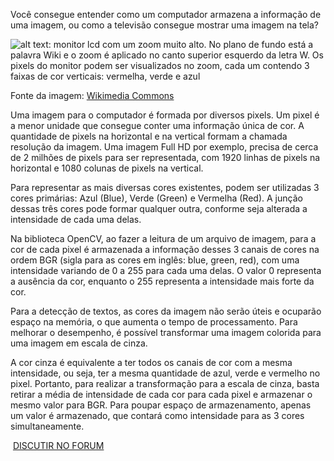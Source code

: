 Você consegue entender como um computador armazena a informação de uma imagem, ou como a televisão consegue mostrar uma imagem na tela?

![alt text: monitor lcd com um zoom muito alto. No plano de fundo está a palavra Wiki e o zoom é aplicado no canto superior esquerdo da letra W. Os pixels do monitor podem ser visualizados no zoom, cada um contendo 3 faixas de cor verticais: vermelha, verde e azul](https://caelum-online-public.s3.amazonaws.com/2666-visao-computacional/01/Aula1-img1.jpg)

Fonte da imagem: [Wikimedia Commons](https://commons.wikimedia.org/wiki/File:Liquid_Crystal_Display_Macro_Example_zoom_2.jpg)

Uma imagem para o computador é formada por diversos pixels. Um pixel é a menor unidade que consegue conter uma informação única de cor. A quantidade de pixels na horizontal e na vertical formam a chamada resolução da imagem. Uma imagem Full HD por exemplo, precisa de cerca de 2 milhões de pixels para ser representada, com 1920 linhas de pixels na horizontal e 1080 colunas de pixels na vertical.

Para representar as mais diversas cores existentes, podem ser utilizadas 3 cores primárias: Azul (Blue), Verde (Green) e Vermelha (Red). A junção dessas três cores pode formar qualquer outra, conforme seja alterada a intensidade de cada uma delas.

Na biblioteca OpenCV, ao fazer a leitura de um arquivo de imagem, para a cor de cada pixel é armazenada a informação desses 3 canais de cores na ordem BGR (sigla para as cores em inglês: blue, green, red), com uma intensidade variando de 0 a 255 para cada uma delas. O valor 0 representa a ausência da cor, enquanto o 255 representa a intensidade mais forte da cor.

Para a detecção de textos, as cores da imagem não serão úteis e ocuparão espaço na memória, o que aumenta o tempo de processamento. Para melhorar o desempenho, é possível transformar uma imagem colorida para uma imagem em escala de cinza.

A cor cinza é equivalente a ter todos os canais de cor com a mesma intensidade, ou seja, ter a mesma quantidade de azul, verde e vermelho no pixel. Portanto, para realizar a transformação para a escala de cinza, basta retirar a média de intensidade de cada cor para cada pixel e armazenar o mesmo valor para BGR. Para poupar espaço de armazenamento, apenas um valor é armazenado, que contará como intensidade para as 3 cores simultaneamente.

 [DISCUTIR NO FORUM](https://cursos.alura.com.br/forum/curso-visao-computacional-deteccao-texto-placas-carro/exercicio-para-saber-mais-imagem-em-escala-de-cinza/113507/novo)